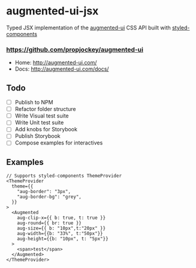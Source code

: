 # augmented-ui-jsx
Typed JSX implementation of the [augmented-ui](https://github.com/propjockey/augmented-ui) CSS API built with [styled-components](https://styled-components.com/)

### https://github.com/propjockey/augmented-ui

* Home: http://augmented-ui.com/
* Docs: http://augmented-ui.com/docs/

## Todo

- [ ] Publish to NPM
- [ ] Refactor folder structure
- [ ] Write Visual test suite
- [ ] Write Unit test suite
- [ ] Add knobs for Storybook
- [ ] Publish Storybook
- [ ] Compose examples for interactives

## Examples
```
// Supports styled-components ThemeProvider
<ThemeProvider
  theme={{
    "aug-border": "3px",
    "aug-border-bg": "grey",
  }}
>
  <Augmented
    aug-clip-x={{ b: true, t: true }}
    aug-round={{ br: true }}
    aug-size={{ b: "10px",t:"20px" }}
    aug-width={{b: "33%", t:"50px"}}
    aug-height={{b: "10px", t: "5px"}}
  >
    <span>test</span>
  </Augmented>
</ThemeProvider>
```